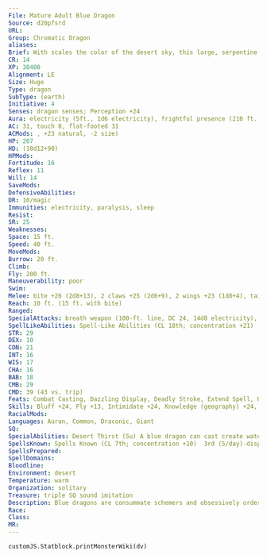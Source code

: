 ```yaml
---
File: Mature Adult Blue Dragon
Source: d20pfsrd
URL: 
Group: Chromatic Dragon
aliases: 
Brief: With scales the color of the desert sky, this large, serpentine dragon moves with an unsettling grace.
CR: 14
XP: 38400
Alignment: LE
Size: Huge
Type: dragon
SubType: (earth)
Initiative: 4
Senses: dragon senses; Perception +24
Aura: electricity (5ft., 1d6 electricity), frightful presence (210 ft., DC 22)
AC: 31, touch 8, flat-footed 31
ACMods: , +23 natural, -2 size)
HP: 207
HD: (18d12+90)
HPMods: 
Fortitude: 16
Reflex: 11
Will: 14
SaveMods: 
DefensiveAbilities: 
DR: 10/magic
Immunities: electricity, paralysis, sleep
Resist: 
SR: 25
Weaknesses: 
Space: 15 ft.
Speed: 40 ft.
MoveMods: 
Burrow: 20 ft.
Climb: 
Fly: 200 ft.
Maneuverability: poor
Swim: 
Melee: bite +26 (2d8+13), 2 claws +25 (2d6+9), 2 wings +23 (1d8+4), tail slap +23 (2d6+13)
Reach: 10 ft. (15 ft. with bite)
Ranged: 
SpecialAttacks: breath weapon (100-ft. line, DC 24, 14d8 electricity), crush (Small creatures, DC 24, 2d8+13), desert thirst (DC 24)
SpellLikeAbilities: Spell-Like Abilities (CL 18th; concentration +21)  At will-ghost sound (DC 13), minor image (DC 15), ventriloquism (DC 14)
STR: 29
DEX: 10
CON: 21
INT: 16
WIS: 17
CHA: 16
BAB: 18
CMB: 29
CMD: 39 (43 vs. trip)
Feats: Combat Casting, Dazzling Display, Deadly Stroke, Extend Spell, Hover, Improved Initiative, Multiattack, Shatter Defenses, Weapon Focus (bite)
Skills: Bluff +24, Fly +13, Intimidate +24, Knowledge (geography) +24, Knowledge (local) +24, Perception +24, Spellcraft +24, Stealth +13, Survival +24
RacialMods: 
Languages: Auran, Common, Draconic, Giant
SQ: 
SpecialAbilities: Desert Thirst (Su) A blue dragon can cast create water at will (CL 18). Alternatively, it can destroy an equal amount of liquid in a 10-foot burst. Unattended liquids are instantly reduced to sand. Liquid-based magic items (such as potions) and items in a creature's possession must succeed on a Will save (DC 24) or be destroyed.  Electricity Aura (Su) A mature adult blue dragon is surrounded by an aura of electricity. Creatures within 5 feet take 1d6 points of electricity damage at the beginning of the dragon's turn.  Sound Imitation (Ex) A very young or older blue dragon can mimic any voice or sound it has heard by making a successful Bluff check against a listener's Sense Motive check.
SpellsKnown: Spells Known (CL 7th; concentration +10)  3rd (5/day)-dispel magic, vampiric touch  2nd (7/day)-darkness, invisibility, resist energy  1st (7/day)-alarm, mage armor, shield, true strike, unseen servant  0 (at will)-arcane mark, bleed (DC 13), detect magic, mage hand, mending, read magic, resistance
SpellsPrepared: 
SpellDomains: 
Bloodline: 
Environment: desert
Temperature: warm
Organization: solitary
Treasure: triple SQ sound imitation
Description: Blue dragons are consummate schemers and obsessively orderly. In combat, blue dragons prefer to surprise foes if possible, and are not above retreating if the odds turn against them. They prefer to lair near those that they control, sometimes even within the confines of a city.
Race: 
Class: 
MR: 
---
```

```dataviewjs
customJS.Statblock.printMonsterWiki(dv)
```
